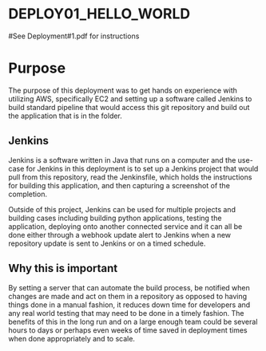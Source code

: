 # DEPLOY01_HELLO_WORLD

#See Deployment#1.pdf for instructions


<h1>Purpose</h1>

The purpose of this deployment was to get hands on experience with utilizing AWS, specifically EC2 and setting up a software called Jenkins to build standard pipeline that would access this git repository and build out the application that is in the folder.

<h2>Jenkins</h2>

Jenkins is a software written in Java that runs on a computer and the use-case for Jenkins in this deployment is to set up a Jenkins project that would pull from this repository, read the Jenkinsfile, which holds the instructions for building this application, and then capturing a screenshot of the completion.

Outside of this project, Jenkins can be used for multiple projects and building cases including building python applications, testing the application, deploying onto another connected service and it can all be done either through a webhook update alert to Jenkins when a new repository update is sent to Jenkins or on a timed schedule.

<h2>Why this is important</h2>

By setting a server that can automate the build process, be notified when changes are made and act on them in a repository as opposed to having things done in a manual fashion, it reduces down time for developers and any real world testing that may need to be done in a timely fashion. The benefits of this in the long run and on a large enough team could be several hours to days or perhaps even weeks of time saved in deployment times when done appropriately and to scale.
